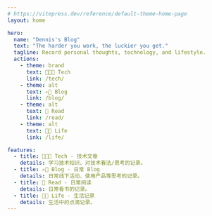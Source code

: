 ```yaml
---
# https://vitepress.dev/reference/default-theme-home-page
layout: home

hero:
  name: "Dennis's Blog"
  text: "The harder you work, the luckier you get."
  tagline: Record personal thoughts, technology, and lifestyle.
  actions:
    - theme: brand
      text: 🧑🏻‍💻 Tech
      link: /tech/
    - theme: alt
      text: ✍🏼 Blog
      link: /blog/
    - theme: alt
      text: 📖 Read
      link: /read/
    - theme: alt
      text: 👋🏻 Life
      link: /life/

features:
  - title: 🧑🏻‍💻 Tech - 技术文章
    details: 学习技术知识、对技术看法/思考的记录。
  - title: ✍🏼 Blog - 日常 Blog
    details: 日常线下活动、使用产品等思考的记录。
  - title: 📖 Read - 日常阅读
    details: 日常看书的记录。
  - title: 👋🏻 Life - 生活记录
    details: 生活中的点滴记录。
---
```


